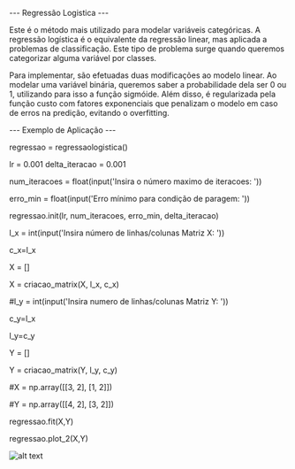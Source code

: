 --- Regressão Logistica ---

Este é o método mais utilizado para modelar variáveis categóricas.
A regressão logística é o equivalente da regressão linear, mas aplicada a problemas de classificação. Este tipo de problema surge quando queremos categorizar alguma variável por classes. 

Para implementar, são efetuadas duas modificações ao modelo linear. Ao modelar uma variável binária, queremos saber a probabilidade dela ser 0 ou 1, utilizando para isso a função sigmóide. Além disso, é regularizada pela função custo com fatores exponenciais que penalizam o modelo em caso de erros na predição, evitando o overfitting.

--- Exemplo de Aplicação ---

regressao = regressaologistica()

lr = 0.001
delta_iteracao = 0.001

num_iteracoes = float(input('Insira o número maximo de iteracoes: '))

erro_min = float(input('Erro mínimo para condição de paragem: '))

regressao.init(lr, num_iteracoes, erro_min, delta_iteracao)

l_x = int(input('Insira número de linhas/colunas Matriz X: '))

c_x=l_x

X = []

X = criacao_matrix(X, l_x, c_x)

#l_y = int(input('Insira numero de linhas/colunas Matriz Y: '))

c_y=l_x

l_y=c_y

Y = []

Y = criacao_matrix(Y, l_y, c_y)

#X = np.array([[3, 2], [1, 2]])

#Y = np.array([[4, 2], [3, 2]])

regressao.fit(X,Y)

regressao.plot_2(X,Y)

![alt text](https://github.com/micb21/RegressaoLogistica/blob/main/Figure_1.png?raw=true)
